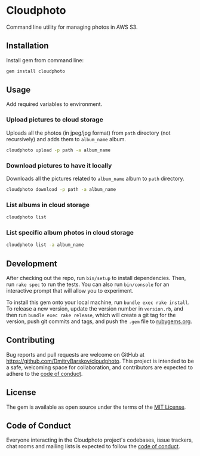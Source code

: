 # Cloudphoto

Command line utility for managing photos in AWS S3.

## Installation

Install gem from command line:

```bash
gem install cloudphoto
```

## Usage

Add required variables to environment.

### Upload pictures to cloud storage

Uploads all the photos (in jpeg/jpg format) from `path` directory (not recursively)
and adds them to `album_name` album.

```bash
cloudphoto upload -p path -a album_name
```

### Download pictures to have it locally

Downloads all the pictures related to `album_name` album to `path` directory.

```bash
cloudphoto download -p path -a album_name
```

### List albums in cloud storage

```bash
cloudphoto list
```

### List specific album photos in cloud storage

```bash
cloudphoto list -a album_name
```

## Development

After checking out the repo, run `bin/setup` to install dependencies. Then, run `rake spec` to run the tests. You can also run `bin/console` for an interactive prompt that will allow you to experiment.

To install this gem onto your local machine, run `bundle exec rake install`. To release a new version, update the version number in `version.rb`, and then run `bundle exec rake release`, which will create a git tag for the version, push git commits and tags, and push the `.gem` file to [rubygems.org](https://rubygems.org).

## Contributing

Bug reports and pull requests are welcome on GitHub at https://github.com/DmitryBarskov/cloudphoto. This project is intended to be a safe, welcoming space for collaboration, and contributors are expected to adhere to the [code of conduct](https://github.com/DmitryBarskov/cloudphoto/blob/master/CODE_OF_CONDUCT.md).


## License

The gem is available as open source under the terms of the [MIT License](https://opensource.org/licenses/MIT).

## Code of Conduct

Everyone interacting in the Cloudphoto project's codebases, issue trackers, chat rooms and mailing lists is expected to follow the [code of conduct](https://github.com/DmitryBarskov/cloudphoto/blob/master/CODE_OF_CONDUCT.md).
